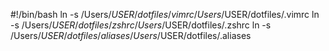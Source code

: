 #!/bin/bash
ln -s /Users/$USER/dotfiles/vimrc /Users/$USER/dotfiles/.vimrc
ln -s /Users/$USER/dotfiles/zshrc /Users/$USER/dotfiles/.zshrc
ln -s /Users/$USER/dotfiles/aliases /Users/$USER/dotfiles/.aliases

